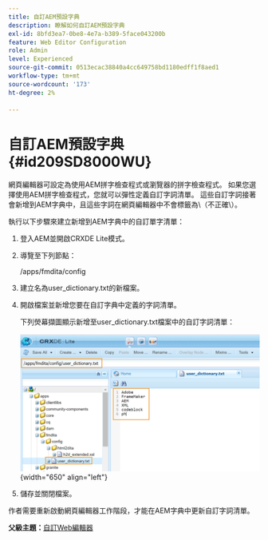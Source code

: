 ```yaml
---
title: 自訂AEM預設字典
description: 瞭解如何自訂AEM預設字典
exl-id: 8bfd3ea7-0be8-4e7a-b389-5face043200b
feature: Web Editor Configuration
role: Admin
level: Experienced
source-git-commit: 0513ecac38840a4cc649758bd1180edff1f8aed1
workflow-type: tm+mt
source-wordcount: '173'
ht-degree: 2%

---
```


# 自訂AEM預設字典 {#id209SD8000WU}

網頁編輯器可設定為使用AEM拼字檢查程式或瀏覽器的拼字檢查程式。 如果您選擇使用AEM拼字檢查程式，您就可以彈性定義自訂字詞清單。 這些自訂字詞接著會新增到AEM字典中，且這些字詞在網頁編輯器中不會標籤為\（不正確\）。

執行以下步驟來建立新增到AEM字典中的自訂單字清單：

1. 登入AEM並開啟CRXDE Lite模式。

1. 導覽至下列節點：

   /apps/fmdita/config

1. 建立名為user\_dictionary.txt的新檔案。

1. 開啟檔案並新增您要在自訂字典中定義的字詞清單。

   下列熒幕擷圖顯示新增至user\_dictionary.txt檔案中的自訂字詞清單：

   ![](assets/custom-words-list-dictionary.png){width="650" align="left"}

1. 儲存並關閉檔案。


作者需要重新啟動網頁編輯器工作階段，才能在AEM字典中更新自訂字詞清單。

**父級主題：**[&#x200B;自訂Web編輯器](conf-web-editor.md)
